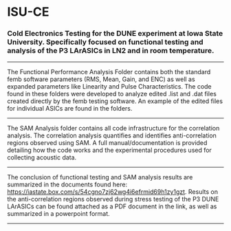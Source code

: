 # ISU-CE
### Cold Electronics Testing for the DUNE experiment at Iowa State University. Specifically focused on functional testing and analysis of the P3 LArASICs in LN2 and in room temperature.

_____

The Functional Performance Analysis Folder contains both the standard femb software parameters (RMS, Mean, Gain, and ENC) as well as expanded parameters like Linearity and Pulse Characteristics. The code found in these folders were developed to analyze edited .list and .dat files created directly by the femb testing software. An example of the edited files for individual ASICs are found in the folders.
_____

The SAM Analysis folder contains all code infrastructure for the correlation analysis. The correlation analysis quantifies and identifies anti-correlation regions observed using SAM. A full manual/documentation is provided detailing how the code works and the experimental procedures used for collecting acoustic data.
_____

The conclusion of functional testing and SAM analysis results are summarized in the documents found here: https://iastate.box.com/s/54cgno7zj62wg4i6efrmid69h1zy1gzt. Results on the anti-correlation regions observed during stress testing of the P3 DUNE LArASICs can be found attached as a PDF document in the link, as well as summarized in a powerpoint format.
_____
